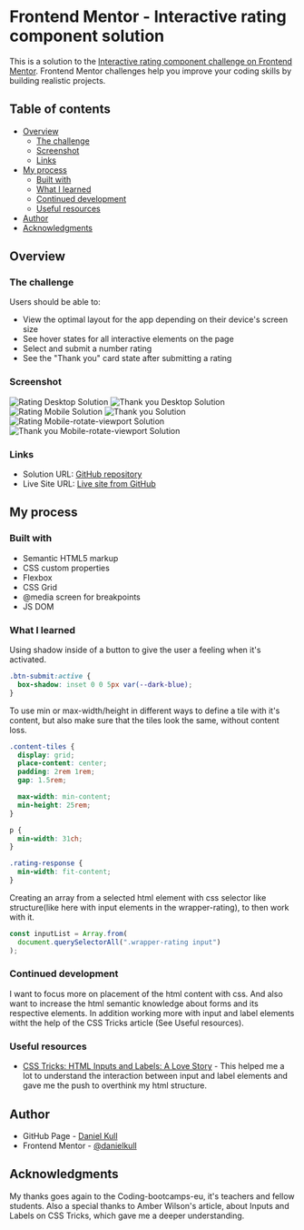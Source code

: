 # Frontend Mentor - Interactive rating component solution

This is a solution to the [Interactive rating component challenge on Frontend Mentor](https://www.frontendmentor.io/challenges/interactive-rating-component-koxpeBUmI). Frontend Mentor challenges help you improve your coding skills by building realistic projects.

## Table of contents

- [Overview](#overview)
  - [The challenge](#the-challenge)
  - [Screenshot](#screenshot)
  - [Links](#links)
- [My process](#my-process)
  - [Built with](#built-with)
  - [What I learned](#what-i-learned)
  - [Continued development](#continued-development)
  - [Useful resources](#useful-resources)
- [Author](#author)
- [Acknowledgments](#acknowledgments)

## Overview

### The challenge

Users should be able to:

- View the optimal layout for the app depending on their device's screen size
- See hover states for all interactive elements on the page
- Select and submit a number rating
- See the "Thank you" card state after submitting a rating

### Screenshot

![Rating Desktop Solution](images/desktop-solution-rating.png)
![Thank you Desktop Solution](images/desktop-solution-thank-you.png)
![Rating Mobile Solution](images/mobile-solution-rating.png)
![Thank you Solution](images/mobile-solution-thank-you.png)
![Rating Mobile-rotate-viewport Solution](images/mobile-rotate-viewport-solution-rating.png)
![Thank you Mobile-rotate-viewport Solution](images/mobile-rotate-viewport-solution-thank-you.png)

### Links

- Solution URL: [GitHub repository](https://github.com/danielkull/FrontM-interactive-rating-component)
- Live Site URL: [Live site from GitHub](https://danielkull.github.io/FrontM-interactive-rating-component/)

## My process

### Built with

- Semantic HTML5 markup
- CSS custom properties
- Flexbox
- CSS Grid
- @media screen for breakpoints
- JS DOM

### What I learned

Using shadow inside of a button to give the user a feeling when it's activated.

```css
.btn-submit:active {
  box-shadow: inset 0 0 5px var(--dark-blue);
}
```

To use min or max-width/height in different ways to define a tile with it's content, but also make sure that the tiles look the same, without content loss.

```css
.content-tiles {
  display: grid;
  place-content: center;
  padding: 2rem 1rem;
  gap: 1.5rem;

  max-width: min-content;
  min-height: 25rem;
}

p {
  min-width: 31ch;
}

.rating-response {
  min-width: fit-content;
}
```

Creating an array from a selected html element with css selector like structure(like here with input elements in the wrapper-rating), to then work with it.

```js
const inputList = Array.from(
  document.querySelectorAll(".wrapper-rating input")
);
```

### Continued development

I want to focus more on placement of the html content with css. And also want to increase the html semantic knowledge about forms and its respective elements.
In addition working more with input and label elements witht the help of the CSS Tricks article (See Useful resources).

### Useful resources

- [CSS Tricks: HTML Inputs and Labels: A Love Story](https://css-tricks.com/html-inputs-and-labels-a-love-story/) - This helped me a lot to understand the interaction between input and label elements and gave me the push to overthink my html structure.

## Author

- GitHub Page - [Daniel Kull](https://github.com/danielkull)
- Frontend Mentor - [@danielkull](https://www.frontendmentor.io/profile/danielkull)

## Acknowledgments

My thanks goes again to the Coding-bootcamps-eu, it's teachers and fellow students.
Also a special thanks to Amber Wilson's article, about Inputs and Labels on CSS Tricks, which gave me a deeper understanding.
